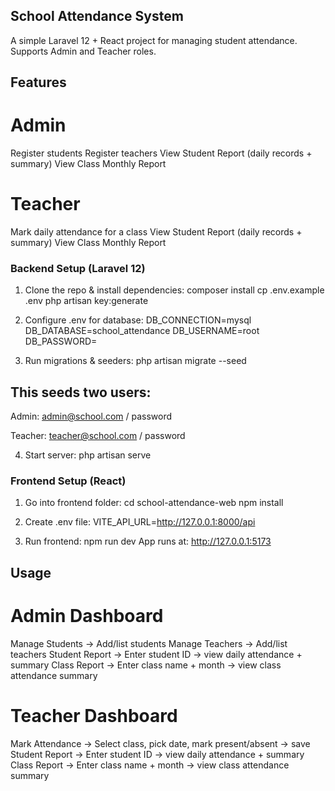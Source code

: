 ## School Attendance System

A simple Laravel 12 + React  project for managing student attendance.
Supports Admin and Teacher roles.

## Features

# Admin
Register students
Register teachers
View Student Report (daily records + summary)
View Class Monthly Report

# Teacher
Mark daily attendance for a class
View Student Report (daily records + summary)
View Class Monthly Report

### Backend Setup (Laravel 12)

1) Clone the repo & install dependencies:
composer install
cp .env.example .env
php artisan key:generate

2) Configure .env for database:
DB_CONNECTION=mysql
DB_DATABASE=school_attendance
DB_USERNAME=root
DB_PASSWORD=

3) Run migrations & seeders:
php artisan migrate --seed

## This seeds two users:

Admin: admin@school.com / password

Teacher: teacher@school.com / password

4) Start server: php artisan serve

### Frontend Setup (React)

1) Go into frontend folder:
cd school-attendance-web
npm install

2) Create .env file: VITE_API_URL=http://127.0.0.1:8000/api

3) Run frontend: npm run dev 
App runs at: http://127.0.0.1:5173

## Usage
# Admin Dashboard

Manage Students → Add/list students
Manage Teachers → Add/list teachers
Student Report → Enter student ID → view daily attendance + summary
Class Report → Enter class name + month → view class attendance summary

# Teacher Dashboard

Mark Attendance → Select class, pick date, mark present/absent → save
Student Report → Enter student ID → view daily attendance + summary
Class Report → Enter class name + month → view class attendance summary





